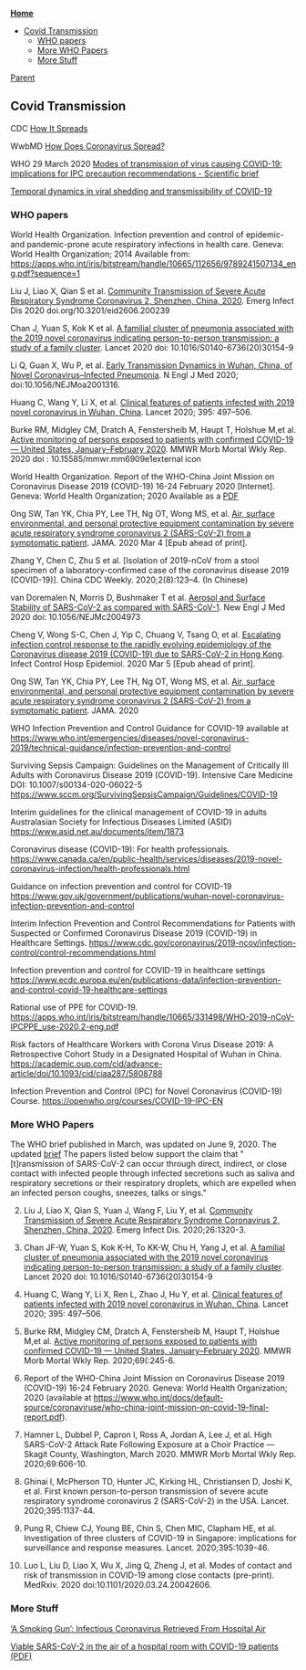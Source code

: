 <!-- START doctoc generated TOC please keep comment here to allow auto update -->
<!-- DON'T EDIT THIS SECTION, INSTEAD RE-RUN doctoc TO UPDATE -->
**[Home](#pages/blog/cv19/index)**

- [Covid Transmission](#covid-transmission)
  - [WHO papers](#who-papers)
  - [More WHO Papers](#more-who-papers)
  - [More Stuff](#more-stuff)

<!-- END doctoc generated TOC please keep comment here to allow auto update -->

[Parent](#pages/blog/cv19/index)

## Covid Transmission

CDC
[How It Spreads](https://www.cdc.gov/coronavirus/2019-ncov/prevent-getting-sick/how-covid-spreads.html)

WwbMD
[How Does Coronavirus Spread?](https://www.webmd.com/lung/coronavirus-transmission-overview#1)

WHO
29 March 2020
[Modes of transmission of virus causing COVID-19: implications for IPC precaution recommendations - Scientific brief](https://www.who.int/news-room/commentaries/detail/modes-of-transmission-of-virus-causing-covid-19-implications-for-ipc-precaution-recommendations)

[Temporal dynamics in viral shedding and transmissibility of COVID-19](https://www.nature.com/articles/s41591-020-0869-5)


### WHO papers

World Health Organization. Infection prevention and control of epidemic- and pandemic-prone acute respiratory infections in health care. Geneva: World Health Organization; 2014 Available from: https://apps.who.int/iris/bitstream/handle/10665/112656/9789241507134_eng.pdf?sequence=1

Liu J, Liao X, Qian S et al. [Community Transmission of Severe Acute Respiratory Syndrome Coronavirus 2, Shenzhen, China, 2020](https://wwwnc.cdc.gov/eid/article/26/6/20-0239_article). Emerg Infect Dis 2020 doi.org/10.3201/eid2606.200239


Chan J, Yuan S, Kok K et al. [A familial cluster of pneumonia associated with the 2019 novel coronavirus indicating person-to-person transmission: a study of a family cluster](https://www.ncbi.nlm.nih.gov/pmc/articles/PMC7159286/). Lancet 2020 doi: 10.1016/S0140-6736(20)30154-9

Li Q, Guan X, Wu P, et al. [Early Transmission Dynamics in Wuhan, China, of Novel Coronavirus–Infected Pneumonia](https://www.ncbi.nlm.nih.gov/pmc/articles/PMC7121484/). N Engl J Med 2020; doi:10.1056/NEJMoa2001316.

Huang C, Wang Y, Li X, et al. [Clinical features of patients infected with 2019 novel coronavirus in Wuhan, China](https://www.ncbi.nlm.nih.gov/pmc/articles/PMC7159299/). Lancet 2020; 395: 497–506. 


Burke RM, Midgley CM, Dratch A, Fenstersheib M, Haupt T, Holshue M,et al. [Active monitoring of persons exposed to patients with confirmed COVID-19 — United States, January–February 2020](https://www.ncbi.nlm.nih.gov/pmc/articles/PMC7367094/). MMWR Morb Mortal Wkly Rep. 2020 doi : 10.15585/mmwr.mm6909e1external icon

World Health Organization. Report of the WHO-China Joint Mission on Coronavirus Disease 2019 (COVID-19) 16-24 February 2020 [Internet]. Geneva: World Health Organization; 2020 Available as a [PDF](https://www.who.int/docs/default-source/coronaviruse/who-china-joint-mission-on-covid-19-final-report.pdf)

Ong SW, Tan YK, Chia PY, Lee TH, Ng OT, Wong MS, et al. [Air, surface environmental, and personal protective equipment contamination by severe acute respiratory syndrome coronavirus 2 (SARS-CoV-2) from a symptomatic patient](https://www.ncbi.nlm.nih.gov/pmc/articles/PMC7057172/). JAMA. 2020 Mar 4 [Epub ahead of print].

Zhang Y, Chen C, Zhu S et al. [Isolation of 2019-nCoV from a stool specimen of a laboratory-confirmed case of the coronavirus disease 2019 (COVID-19)]. China CDC Weekly. 2020;2(8):123–4. (In Chinese)

van Doremalen N, Morris D, Bushmaker T et al. [Aerosol and Surface Stability of SARS-CoV-2 as compared with SARS-CoV-1](https://www.ncbi.nlm.nih.gov/pmc/articles/PMC7121658/). New Engl J Med 2020 doi: 10.1056/NEJMc2004973

Cheng V, Wong S-C, Chen J, Yip C, Chuang V, Tsang O, et al. [Escalating infection control response to the rapidly evolving epidemiology of the Coronavirus disease 2019 (COVID-19) due to SARS-CoV-2 in Hong Kong](https://www.ncbi.nlm.nih.gov/pmc/articles/PMC7137535/). Infect Control Hosp Epidemiol. 2020 Mar 5 [Epub ahead of print]. 

Ong SW, Tan YK, Chia PY, Lee TH, Ng OT, Wong MS, et al. [Air, surface environmental, and personal protective equipment contamination by severe acute respiratory syndrome coronavirus 2 (SARS-CoV-2) from a symptomatic patient](https://www.ncbi.nlm.nih.gov/pmc/articles/PMC7057172/). JAMA. 2020

WHO Infection Prevention and Control Guidance for COVID-19 available at https://www.who.int/emergencies/diseases/novel-coronavirus-2019/technical-guidance/infection-prevention-and-control

Surviving Sepsis Campaign: Guidelines on the Management of Critically Ill Adults with Coronavirus Disease 2019 (COVID-19). Intensive Care Medicine DOI: 10.1007/s00134-020-06022-5 https://www.sccm.org/SurvivingSepsisCampaign/Guidelines/COVID-19 

Interim guidelines for the clinical management of COVID-19 in adults Australasian Society for Infectious Diseases Limited (ASID)  https://www.asid.net.au/documents/item/1873

Coronavirus disease (COVID-19): For health professionals. https://www.canada.ca/en/public-health/services/diseases/2019-novel-coronavirus-infection/health-professionals.html

Guidance on infection prevention and control for COVID-19 https://www.gov.uk/government/publications/wuhan-novel-coronavirus-infection-prevention-and-control

Interim Infection Prevention and Control Recommendations for Patients with Suspected or Confirmed Coronavirus Disease 2019 (COVID-19) in Healthcare Settings. https://www.cdc.gov/coronavirus/2019-ncov/infection-control/control-recommendations.html 

Infection prevention and control for COVID-19 in healthcare settings https://www.ecdc.europa.eu/en/publications-data/infection-prevention-and-control-covid-19-healthcare-settings 

Rational use of PPE for COVID-19. https://apps.who.int/iris/bitstream/handle/10665/331498/WHO-2019-nCoV-IPCPPE_use-2020.2-eng.pdf

Risk factors of Healthcare Workers with Corona Virus Disease 2019: A Retrospective Cohort Study in a Designated Hospital of Wuhan in China. https://academic.oup.com/cid/advance-article/doi/10.1093/cid/ciaa287/5808788

Infection Prevention and Control (IPC) for Novel Coronavirus (COVID-19) Course. https://openwho.org/courses/COVID-19-IPC-EN


### More WHO Papers

The WHO brief published in March, was updated on June 9, 2020.  The updated 
[brief](https://www.who.int/news-room/commentaries/detail/transmission-of-sars-cov-2-implications-for-infection-prevention-precautions)  The papers listed 
below support the claim that "[t]ransmission of SARS-CoV-2 can occur through 
direct, indirect, or close contact with infected people through infected 
secretions such as saliva and respiratory secretions or their respiratory 
droplets, which are expelled when an infected person coughs, sneezes, talks or 
sings."

2. Liu J, Liao X, Qian S, Yuan J, Wang F, Liu Y, et al. [Community Transmission of Severe Acute Respiratory Syndrome Coronavirus 2, Shenzhen, China, 2020](https://wwwnc.cdc.gov/eid/article/26/6/20-0239_article). Emerg Infect Dis. 2020;26:1320-3.

3. Chan JF-W, Yuan S, Kok K-H, To KK-W, Chu H, Yang J, et al. [A familial cluster of pneumonia associated with the 2019 novel coronavirus indicating person-to-person transmission: a study of a family cluster](https://www.ncbi.nlm.nih.gov/pmc/articles/PMC7159286/). Lancet 2020 doi: 10.1016/S0140-6736(20)30154-9

4. Huang C, Wang Y, Li X, Ren L, Zhao J, Hu Y, et al. [Clinical features of patients infected with 2019 novel coronavirus in Wuhan, China](https://www.ncbi.nlm.nih.gov/pmc/articles/PMC7159299/). Lancet 2020; 395: 497–506. 

5. Burke RM, Midgley CM, Dratch A, Fenstersheib M, Haupt T, Holshue M,et al. [Active monitoring of persons exposed to patients with confirmed COVID-19 — United States, January–February 2020](https://www.ncbi.nlm.nih.gov/pmc/articles/PMC7367094/). MMWR Morb Mortal Wkly Rep. 2020;69(:245-6.

6. Report of the WHO-China Joint Mission on Coronavirus Disease 2019 (COVID-19) 16-24 February 2020. Geneva: World Health Organization; 2020 (available at https://www.who.int/docs/default-source/coronaviruse/who-china-joint-mission-on-covid-19-final-report.pdf).

7. Hamner L, Dubbel P, Capron I, Ross A, Jordan A, Lee J, et al. High SARS-CoV-2 Attack Rate Following Exposure at a Choir Practice — Skagit County, Washington, March 2020. MMWR Morb Mortal Wkly Rep. 2020;69:606-10.

8. Ghinai I, McPherson TD, Hunter JC, Kirking HL, Christiansen D, Joshi K, et al. First known person-to-person transmission of severe acute respiratory syndrome coronavirus 2 (SARS-CoV-2) in the USA. Lancet. 2020;395:1137-44.

9. Pung R, Chiew CJ, Young BE, Chin S, Chen MIC, Clapham HE, et al. Investigation of three clusters of COVID-19 in Singapore: implications for surveillance and response measures. Lancet. 2020;395:1039-46.

10. Luo L, Liu D, Liao X, Wu X, Jing Q, Zheng J, et al. Modes of contact and risk of transmission in COVID-19 among close contacts (pre-print). MedRxiv. 2020 doi:10.1101/2020.03.24.20042606.


### More Stuff

[‘A Smoking Gun’: Infectious Coronavirus Retrieved From Hospital Air](https://www.nytimes.com/2020/08/11/health/coronavirus-aerosols-indoors.html)

[Viable SARS-CoV-2 in the air of a hospital room with COVID-19 patients](https://www.medrxiv.org/content/10.1101/2020.08.03.20167395v1) [(PDF)](https://www.medrxiv.org/content/10.1101/2020.08.03.20167395v1.full.pdf)

